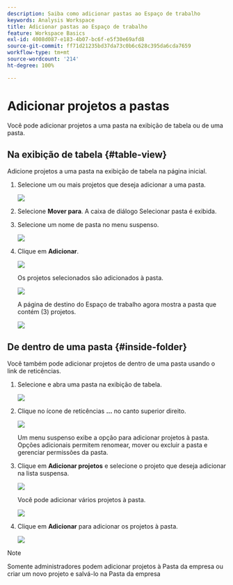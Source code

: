 ```yaml
---
description: Saiba como adicionar pastas ao Espaço de trabalho
keywords: Analysis Workspace
title: Adicionar pastas ao Espaço de trabalho
feature: Workspace Basics
exl-id: 4008d087-e183-4b07-bc6f-e5f30e69afd8
source-git-commit: ff71d21235bd37da73c0b6c628c395da6cda7659
workflow-type: tm+mt
source-wordcount: '214'
ht-degree: 100%

---
```


# Adicionar projetos a pastas

Você pode adicionar projetos a uma pasta na exibição de tabela ou de uma pasta.

## Na exibição de tabela {#table-view}

Adicione projetos a uma pasta na exibição de tabela na página inicial.

1. Selecione um ou mais projetos que deseja adicionar a uma pasta.

   ![](/help/analysis-workspace/build-workspace-project/assets/move-tv-selected.png)

1. Selecione **Mover para**. A caixa de diálogo Selecionar pasta é exibida.

1. Selecione um nome de pasta no menu suspenso.

   ![](/help/analysis-workspace/build-workspace-project/assets/move-select-folder.png)

1. Clique em **Adicionar**.

   ![](/help/analysis-workspace/build-workspace-project/assets/move-add.png)

   Os projetos selecionados são adicionados à pasta.

   ![](/help/analysis-workspace/build-workspace-project/assets/move-projects-added.png)

   A página de destino do Espaço de trabalho agora mostra a pasta que contém (3) projetos.

   ![](/help/analysis-workspace/build-workspace-project/assets/move-folders-updated.png)

## De dentro de uma pasta {#inside-folder}

Você também pode adicionar projetos de dentro de uma pasta usando o link de reticências.

1. Selecione e abra uma pasta na exibição de tabela.

   ![](/help/analysis-workspace/build-workspace-project/assets/move-open-folder.png)

1. Clique no ícone de reticências **...** no canto superior direito.

   ![](/help/analysis-workspace/build-workspace-project/assets/add-projects-elipsis.png)

   Um menu suspenso exibe a opção para adicionar projetos à pasta. Opções adicionais permitem renomear, mover ou excluir a pasta e gerenciar permissões da pasta.

1. Clique em **Adicionar projetos** e selecione o projeto que deseja adicionar na lista suspensa.

   ![](/help/analysis-workspace/build-workspace-project/assets/select-add-projects.png)

   Você pode adicionar vários projetos à pasta.

   ![](/help/analysis-workspace/build-workspace-project/assets/move-add-multiple-projects.png)

1. Clique em **Adicionar** para adicionar os projetos à pasta.

   ![](/help/analysis-workspace/build-workspace-project/assets/move-added-items.png)


>[!NOTE]
>
>Somente administradores podem adicionar projetos à Pasta da empresa ou criar um novo projeto e salvá-lo na Pasta da empresa

